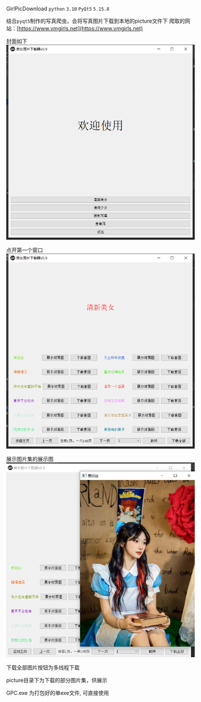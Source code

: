 GirlPicDownload
`python` `3.10`
`PyQt5` `5.15.8`

结合`pyqt5`制作的写真爬虫，会将写真图片下载到本地的picture文件下
爬取的网站：[https://www.vmgirls.net](https://www.vmgirls.net)

封面如下
![readmePics/封面照片.png](readmePics/封面照片.png)

点开第一个窗口
![readmePics/子窗口展示.png](readmePics/子窗口展示.png)

展示图片集的展示图
![readmePics/展示1.png](readmePics/展示1.png)

下载全部图片按钮为多线程下载


picture目录下为下载的部分图片集，供展示

GPC.exe 为打包好的单exe文件, 可直接使用